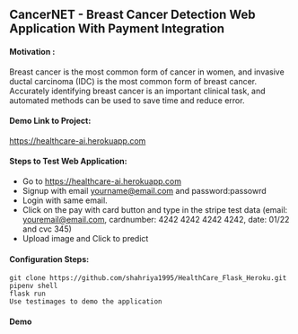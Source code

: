 ## CancerNET - Breast Cancer Detection Web Application With Payment Integration


#### Motivation : 
Breast cancer is the most common form of cancer in women, and invasive ductal carcinoma (IDC) is the most common form of breast cancer. Accurately identifying breast cancer is an important clinical task, and automated methods can be used to save time and reduce error.
 
 
 #### Demo Link to Project:
 https://healthcare-ai.herokuapp.com
 
 
 #### Steps to Test Web Application:
* Go to https://healthcare-ai.herokuapp.com <br>
* Signup with email yourname@email.com and password:passowrd<br>
* Login with same email.<br>
* Click on the pay with card button and type in the stripe test data (email: youremail@email.com, cardnumber: 4242 4242 4242 4242, date: 01/22 and cvc 345)<br>
* Upload image and Click to predict

#### Configuration Steps:
	git clone https://github.com/shahriya1995/HealthCare_Flask_Heroku.git
	pipenv shell
	flask run
	Use testimages to demo the application
	
#### Demo


	




 
 
